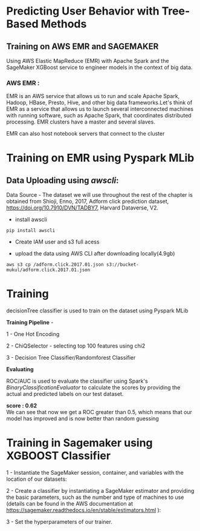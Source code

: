 # Predicting User Behavior with Tree-Based Methods
## Training on AWS EMR and SAGEMAKER 

Using AWS Elastic MapReduce (EMR) with Apache Spark and the SageMaker XGBoost service to engineer models in the context of big data.

### __AWS EMR__ :
EMR is an AWS service that allows us to run and scale Apache Spark, Hadoop, HBase, Presto, Hive, and other big data frameworks.Let's think of EMR as a service that allows us to launch several interconnected machines with running software, such as Apache Spark, that coordinates distributed processing. EMR clusters have a master and several slaves.

EMR can also host notebook servers that connect to the cluster

# Training on EMR using Pyspark MLib

## Data Uploading using *awscli*:

Data Source - The dataset we will use throughout the rest of the chapter is obtained from Shioji, Enno, 2017, Adform click prediction dataset, https://doi.org/10.7910/DVN/TADBY7, Harvard Dataverse, V2.

- install awscli

```
pip install awscli
```
- Create IAM user and s3 full acess

- upload the data using AWS CLI after downloading locally(4.9gb)
```
aws s3 cp /adform.click.2017.01.json s3://bucket-mukul/adform.click.2017.01.json
```

# Training 
decisionTree classifier is used to train on the dataset using Pyspark MLib

__Training Pipeline__ - 

1 - One Hot Encoding

2 -  ChiQSelector - selecting top 100 features using chi2 

3 - Decision Tree Classifier/Randomforest Classifier

__Evaluating__

ROC/AUC is used to evaluate the classifier using Spark's *BinaryClassificationEvaluator*  to calculate the scores by providing the actual and predicted labels on our test dataset.

__score : 0.62__  
We can see that now we get a ROC greater than 0.5, which means that our model has improved and is now better than random guessing

# Training in Sagemaker using XGBOOST Classifier

1 - Instantiate the SageMaker session, container, and variables with the location of our datasets:

2 - Create a classifier by instantiating a SageMaker estimator and providing the basic parameters, such as the number and type of machines to use (details can be found in the AWS documentation at https://sagemaker.readthedocs.io/en/stable/estimators.html ):

3 - Set the hyperparameters of our trainer.



